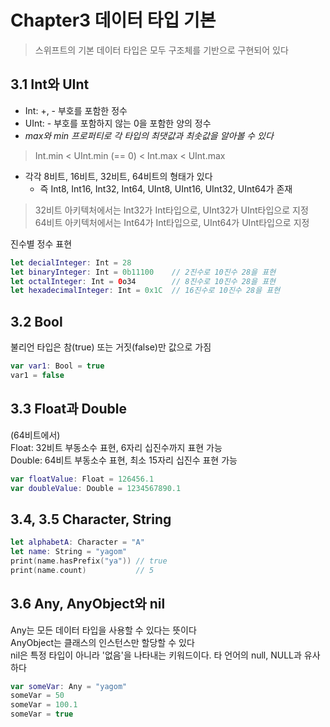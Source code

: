 # Chapter3 데이터 타입 기본

> 스위프트의 기본 데이터 타입은 모두 구조체를 기반으로 구현되어 있다

## 3.1 Int와 UInt

- Int: +, - 부호를 포함한 정수  
- UInt: - 부호를 포함하지 않는 0을 포함한 양의 정수  
- *max와 min 프로퍼티로 각 타입의 최댓값과 최솟값을 알아볼 수 있다*
> Int.min < UInt.min (== 0) < Int.max < UInt.max
- 각각 8비트, 16비트, 32비트, 64비트의 형태가 있다  
    - 즉 Int8, Int16, Int32, Int64, UInt8, UInt16, UInt32, UInt64가 존재
> 32비트 아키텍처에서는 Int32가 Int타입으로, UInt32가 UInt타입으로 지정  
> 64비트 아키텍처에서는 Int64가 Int타입으로, UInt64가 UInt타입으로 지정

진수별 정수 표현

~~~ swift
let decialInteger: Int = 28
let binaryInteger: Int = 0b11100    // 2진수로 10진수 28을 표현
let octalInteger: Int = 0o34        // 8진수로 10진수 28을 표현
let hexadecimalInteger: Int = 0x1C  // 16진수로 10진수 28을 표현
~~~

## 3.2 Bool

불리언 타입은 참(true) 또는 거짓(false)만 값으로 가짐

~~~ swift
var var1: Bool = true
var1 = false
~~~

## 3.3 Float과 Double

(64비트에서)  
Float: 32비트 부동소수 표현, 6자리 십진수까지 표현 가능  
Double: 64비트 부동소수 표현, 최소 15자리 십진수 표현 가능  

~~~ swift
var floatValue: Float = 126456.1
var doubleValue: Double = 1234567890.1
~~~

## 3.4, 3.5 Character, String

~~~ swift
let alphabetA: Character = "A"
let name: String = "yagom"
print(name.hasPrefix("ya")) // true
print(name.count)           // 5
~~~

## 3.6 Any, AnyObject와 nil

Any는 모든 데이터 타입을 사용할 수 있다는 뜻이다  
AnyObject는 클래스의 인스턴스만 할당할 수 있다  
nil은 특정 타입이 아니라 '없음'을 나타내는 키워드이다. 타 언어의 null, NULL과 유사하다

~~~ swift
var someVar: Any = "yagom"
someVar = 50
someVar = 100.1
someVar = true
~~~

